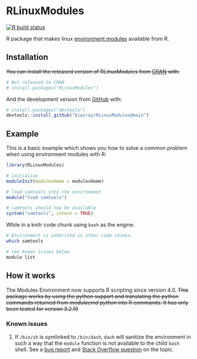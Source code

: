 
<!-- README.md is generated from README.Rmd. Please edit that file -->

# RLinuxModules

<!-- badges: start -->

[![R build
status](https://github.com/kiwiroy/RLinuxModules/workflows/R-CMD-check-basic/badge.svg)](https://github.com/kiwiroy/RLinuxModules/actions)
<!-- badges: end -->

R package that makes linux [environment
modules](http://modules.sourceforge.net/) available from R.

## Installation

<s>You can install the released version of RLinuxModules from
[CRAN](https://CRAN.R-project.org) with:</s>

``` r
# Not released to CRAN
# install.packages("RLinuxModules")
```

And the development version from [GitHub](https://github.com/) with:

``` r
# install.packages("devtools")
devtools::install_github("kiwiroy/RLinuxModules@main")
```

## Example

This is a basic example which shows you how to solve a common problem
when using environment modules with R:

``` r
library(RLinuxModules)

# initialise
moduleInit(modulesHome = modulesHome)

# load samtools into the environment
module("load samtools") 

# samtools should now be available
system("samtools", intern = TRUE)
```

While in a knitr code chunk using `bash` as the engine.

``` bash
# Environment is inherited in other code chunks.
which samtools
```

``` bash
# see known issues below
module list
```

## How it works

The Modules Environment now supports R scripting since version 4.0.
<s>This package works by using the python support and translating the
python commands returned from *modulecmd python* into R commands. It has
only been tested for version 3.2.10</s>

### Known issues

1.  If `/bin/sh` is symlinked to `/bin/dash`, `dash` will sanitize the
    environment in such a way that the `module` function is not
    available to the child `bash` shell. See a [bug
    report](https://bugs.debian.org/cgi-bin/bugreport.cgi?bug=814358)
    and [Stack Overflow question](https://stackoverflow.com/q/38079864)
    on the topic.

